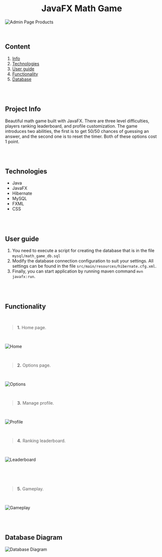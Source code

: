 <h1 align="center">JavaFX Math Game</h1>

![Admin Page Products](https://i.imgur.com/Pe0wRcI.png)

<br>

## Content
  1. [Info](#Info)
  2. [Technologies](#Technologies)
  3. [User guide](#Guide)
  4. [Functionality](#Functionality)
  5. [Database](#Database)


<br>
<br>

## <a name="Info"></a> Project Info

Beautiful math game built with JavaFX. There are three level difficulties, players ranking leaderboard, and profile customization.
The game introduces two abilities, the first is to get 50/50 chances of guessing an answer, and the second one is to reset the timer. 
Both of these options cost 1 point.

<br>
<br>

## <a name="Technologies"></a> Technologies
<ul>
       <li>Java</li>
       <li>JavaFX</li>
       <li>Hibernate</li>
       <li>MySQL</li>
       <li>FXML</li>
       <li>CSS</li>
</ul>


<br>
<br>

## <a name="Guide"></a> User guide
1. You need to execute a script for creating the database that is in the file `mysql/math_game_db.sql`
2. Modify the database connection configuration to suit your settings. All settings can be found in the file `src/main/resources/hibernate.cfg.xml`. 
3. Finally, you can start application by running maven command `mvn javafx:run`.


<br>
<br>

## <a name="Functionality"></a> Functionality

<br>

>**1.** Home page.

<br>

![Home](https://i.imgur.com/m2u5MQR.png)

<br>

>**2.** Options page.

<br>

![Options](https://i.imgur.com/X4oH4Nj.png)

<br>

>**3.** Manage profile.

<br>

![Profile](https://i.imgur.com/nHW4231.png)


<br>

>**4.** Ranking leaderboard.

<br>


![Leaderboard](https://i.imgur.com/Y91ZCVK.png)

<br>
<br>

<br>

>**5.** Gameplay.

<br>


![Gameplay](https://i.imgur.com/Pe0wRcI.png)

<br>
<br>

## <a name="Database"></a> Database Diagram

![Database Diagram](https://imgur.com/IdAckE0.png)
